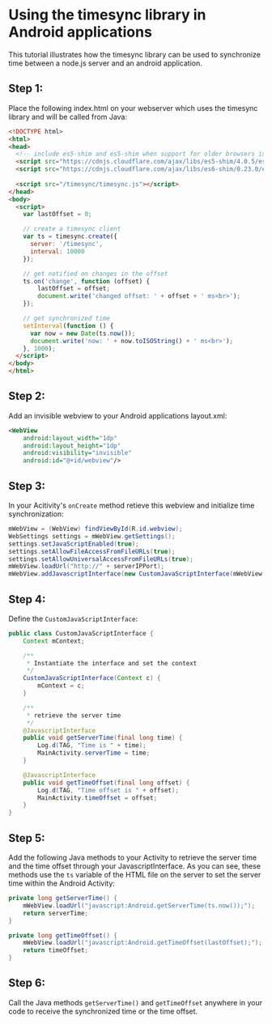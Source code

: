 # Using the timesync library in Android applications

This tutorial illustrates how the timesync library can be used to synchronize time between a node.js server and an android application.

## Step 1: 
Place the following index.html on your webserver which uses the timesync library and will be called from Java:
```HTML
<!DOCTYPE html>
<html>
<head>
  <!-- include es5-shim and es5-shim when support for older browsers is needed -->
  <script src="https://cdnjs.cloudflare.com/ajax/libs/es5-shim/4.0.5/es5-shim.min.js"></script>
  <script src="https://cdnjs.cloudflare.com/ajax/libs/es6-shim/0.23.0/es6-shim.min.js"></script>
  
  <script src="/timesync/timesync.js"></script>
</head>
<body>
  <script>
    var lastOffset = 0;

    // create a timesync client
    var ts = timesync.create({
      server: '/timesync',
      interval: 10000
    });

    // get notified on changes in the offset
    ts.on('change', function (offset) {
        lastOffset = offset;
        document.write('changed offset: ' + offset + ' ms<br>');
    });

    // get synchronized time
    setInterval(function () {
      var now = new Date(ts.now());
      document.write('now: ' + now.toISOString() + ' ms<br>');
    }, 1000);
  </script>
</body>
</html>
```

## Step 2:
Add an invisible webview to your Android applications layout.xml:

```XML
<WebView
    android:layout_width="1dp"
    android:layout_height="1dp"
    android:visibility="invisible"
    android:id="@+id/webview"/>
```

## Step 3:
In your Acitivity's `onCreate` method retieve this webview and initialize time synchronization:

```Java
mWebView = (WebView) findViewById(R.id.webview);
WebSettings settings = mWebView.getSettings();
settings.setJavaScriptEnabled(true);
settings.setAllowFileAccessFromFileURLs(true);
settings.setAllowUniversalAccessFromFileURLs(true);
mWebView.loadUrl("http://" + serverIPPort);
mWebView.addJavascriptInterface(new CustomJavaScriptInterface(mWebView.getContext()), "Android");
```

## Step 4:
Define the `CustomJavaScriptInterface`:

```Java
public class CustomJavaScriptInterface {
    Context mContext;

    /**
     * Instantiate the interface and set the context
     */
    CustomJavaScriptInterface(Context c) {
        mContext = c;
    }

    /**
     * retrieve the server time
     */
    @JavascriptInterface
    public void getServerTime(final long time) {
        Log.d(TAG, "Time is " + time);
        MainActivity.serverTime = time;
    }

    @JavascriptInterface
    public void getTimeOffset(final long offset) {
        Log.d(TAG, "Time offset is " + offset);
        MainActivity.timeOffset = offset;
    }
}
```

## Step 5:
Add the following Java methods to your Activity to retrieve the server time and the time offset through your JavascriptInterface. As you can see, these methods use the `ts` variable of the HTML file on the server to set the server time within the Android Activity:

```Java
private long getServerTime() {
    mWebView.loadUrl("javascript:Android.getServerTime(ts.now());");
    return serverTime;
}

private long getTimeOffset() {
    mWebView.loadUrl("javascript:Android.getTimeOffset(lastOffset);");
    return timeOffset;
}
```

## Step 6:
Call the Java methods `getServerTime()` and `getTimeOffset` anywhere in your code to receive the synchronized time or the time offset.
